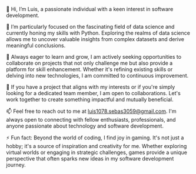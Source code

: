 👋 Hi, I’m Luis, a passionate individual with a keen interest in software development.

👀 I’m particularly focused on the fascinating field of data science and currently honing my skills with Python. Exploring the realms of data science allows me to uncover valuable insights from complex datasets and derive meaningful conclusions.

🌱 Always eager to learn and grow, I am actively seeking opportunities to collaborate on projects that not only challenge me but also provide a platform for skill enhancement. Whether it's refining existing skills or delving into new technologies, I am committed to continuous improvement.

💞️ If you have a project that aligns with my interests or if you're simply looking for a dedicated team member, I am open to collaborations. Let's work together to create something impactful and mutually beneficial.

📫 Feel free to reach out to me at luis1078.sebas3059@gmail.com. I'm always open to connecting with fellow enthusiasts, professionals, and anyone passionate about technology and software development.

⚡ Fun fact: Beyond the world of coding, I find joy in gaming. It's not just a hobby; it's a source of inspiration and creativity for me. Whether exploring virtual worlds or engaging in strategic challenges, games provide a unique perspective that often sparks new ideas in my software development journey.
